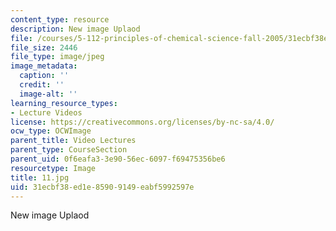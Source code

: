```yaml
---
content_type: resource
description: New image Uplaod
file: /courses/5-112-principles-of-chemical-science-fall-2005/31ecbf38ed1e85909149eabf5992597e_11.jpg
file_size: 2446
file_type: image/jpeg
image_metadata:
  caption: ''
  credit: ''
  image-alt: ''
learning_resource_types:
- Lecture Videos
license: https://creativecommons.org/licenses/by-nc-sa/4.0/
ocw_type: OCWImage
parent_title: Video Lectures
parent_type: CourseSection
parent_uid: 0f6eafa3-3e90-56ec-6097-f69475356be6
resourcetype: Image
title: 11.jpg
uid: 31ecbf38-ed1e-8590-9149-eabf5992597e
---
```

New image Uplaod